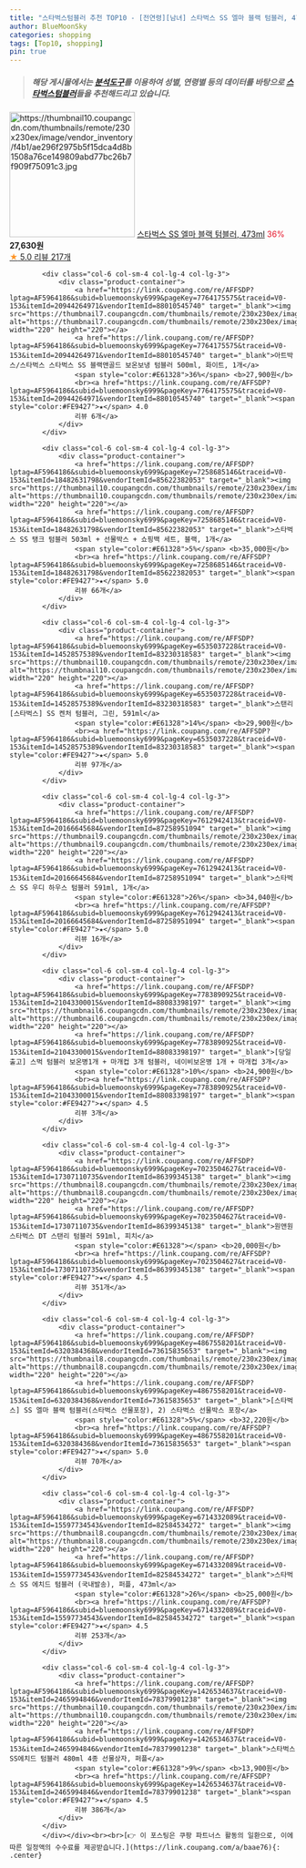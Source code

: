 ```yaml
---
title: "스타벅스텀블러 추천 TOP10 - [전연령][남녀] 스타벅스 SS 엘마 블랙 텀블러, 473ml"
author: BlueMoonSky
categories: shopping
tags: [Top10, shopping]
pin: true
---
```


> ##### 해당 게시물에서는 [**분석도구**](https://itemscout.io/)를 이용하여 **성별**, **연령별** 등의 데이터를 바탕으로 [**스타벅스텀블러**](https://link.coupang.com/a/baae76)들을 추천해드리고 있습니다.
<div class="container"><div class="row">
            <div class="col-6 col-sm-4 col-lg-4 col-lg-3">
                <div class="product-container">
                    <a href="https://link.coupang.com/re/AFFSDP?lptag=AF5964186&subid=bluemoonsky6999&pageKey=6397993295&traceid=V0-153&itemId=13669411799&vendorItemId=77841465823" target="_blank"><img src="https://thumbnail10.coupangcdn.com/thumbnails/remote/230x230ex/image/vendor_inventory/f4b1/ae296f2975b5f15dca4d8b1508a76ce149809abd77bc26b7f909f75091c3.jpg" alt="https://thumbnail10.coupangcdn.com/thumbnails/remote/230x230ex/image/vendor_inventory/f4b1/ae296f2975b5f15dca4d8b1508a76ce149809abd77bc26b7f909f75091c3.jpg" width="220" height="220"></a>
                    <a href="https://link.coupang.com/re/AFFSDP?lptag=AF5964186&subid=bluemoonsky6999&pageKey=6397993295&traceid=V0-153&itemId=13669411799&vendorItemId=77841465823" target="_blank">스타벅스 SS 엘마 블랙 텀블러, 473ml</a>
                    <span style="color:#E61328">36%</span> <b>27,630원</b>
                    <br><a href="https://link.coupang.com/re/AFFSDP?lptag=AF5964186&subid=bluemoonsky6999&pageKey=6397993295&traceid=V0-153&itemId=13669411799&vendorItemId=77841465823" target="_blank"><span style="color:#FE9427">★</span> 5.0
                    리뷰 217개</a>
                </div>
            </div>
            
            <div class="col-6 col-sm-4 col-lg-4 col-lg-3">
                <div class="product-container">
                    <a href="https://link.coupang.com/re/AFFSDP?lptag=AF5964186&subid=bluemoonsky6999&pageKey=7764175575&traceid=V0-153&itemId=20944264971&vendorItemId=88010545740" target="_blank"><img src="https://thumbnail7.coupangcdn.com/thumbnails/remote/230x230ex/image/vendor_inventory/66db/e9ada4a4ffde7cdbee801f26f2c4ec8ecaa27ffe9091450efbbd5a7e363e.png" alt="https://thumbnail7.coupangcdn.com/thumbnails/remote/230x230ex/image/vendor_inventory/66db/e9ada4a4ffde7cdbee801f26f2c4ec8ecaa27ffe9091450efbbd5a7e363e.png" width="220" height="220"></a>
                    <a href="https://link.coupang.com/re/AFFSDP?lptag=AF5964186&subid=bluemoonsky6999&pageKey=7764175575&traceid=V0-153&itemId=20944264971&vendorItemId=88010545740" target="_blank">아트박스/스타벅스 스타벅스 SS 블랙앤골드 보온보냉 텀블러 500ml, 화이트, 1개</a>
                    <span style="color:#E61328">36%</span> <b>27,900원</b>
                    <br><a href="https://link.coupang.com/re/AFFSDP?lptag=AF5964186&subid=bluemoonsky6999&pageKey=7764175575&traceid=V0-153&itemId=20944264971&vendorItemId=88010545740" target="_blank"><span style="color:#FE9427">★</span> 4.0
                    리뷰 6개</a>
                </div>
            </div>
            
            <div class="col-6 col-sm-4 col-lg-4 col-lg-3">
                <div class="product-container">
                    <a href="https://link.coupang.com/re/AFFSDP?lptag=AF5964186&subid=bluemoonsky6999&pageKey=7258685146&traceid=V0-153&itemId=18482631798&vendorItemId=85622382053" target="_blank"><img src="https://thumbnail10.coupangcdn.com/thumbnails/remote/230x230ex/image/vendor_inventory/a746/106d89166e402e1ba0879561344d49d27200fb4f6310c07f0b6b39ba688a.jpg" alt="https://thumbnail10.coupangcdn.com/thumbnails/remote/230x230ex/image/vendor_inventory/a746/106d89166e402e1ba0879561344d49d27200fb4f6310c07f0b6b39ba688a.jpg" width="220" height="220"></a>
                    <a href="https://link.coupang.com/re/AFFSDP?lptag=AF5964186&subid=bluemoonsky6999&pageKey=7258685146&traceid=V0-153&itemId=18482631798&vendorItemId=85622382053" target="_blank">스타벅스 SS 탱크 텀블러 503ml + 선물박스 + 쇼핑백 세트, 블랙, 1개</a>
                    <span style="color:#E61328">5%</span> <b>35,000원</b>
                    <br><a href="https://link.coupang.com/re/AFFSDP?lptag=AF5964186&subid=bluemoonsky6999&pageKey=7258685146&traceid=V0-153&itemId=18482631798&vendorItemId=85622382053" target="_blank"><span style="color:#FE9427">★</span> 5.0
                    리뷰 66개</a>
                </div>
            </div>
            
            <div class="col-6 col-sm-4 col-lg-4 col-lg-3">
                <div class="product-container">
                    <a href="https://link.coupang.com/re/AFFSDP?lptag=AF5964186&subid=bluemoonsky6999&pageKey=6535037228&traceid=V0-153&itemId=14528575389&vendorItemId=83230318583" target="_blank"><img src="https://thumbnail10.coupangcdn.com/thumbnails/remote/230x230ex/image/vendor_inventory/c128/d66ea59dde3372b40b24527e2a6cce5206848187747a3ab09795bbc13f2c.jpg" alt="https://thumbnail10.coupangcdn.com/thumbnails/remote/230x230ex/image/vendor_inventory/c128/d66ea59dde3372b40b24527e2a6cce5206848187747a3ab09795bbc13f2c.jpg" width="220" height="220"></a>
                    <a href="https://link.coupang.com/re/AFFSDP?lptag=AF5964186&subid=bluemoonsky6999&pageKey=6535037228&traceid=V0-153&itemId=14528575389&vendorItemId=83230318583" target="_blank">스탠리 [스타벅스] SS 켄처 텀블러, 그린, 591ml</a>
                    <span style="color:#E61328">14%</span> <b>29,900원</b>
                    <br><a href="https://link.coupang.com/re/AFFSDP?lptag=AF5964186&subid=bluemoonsky6999&pageKey=6535037228&traceid=V0-153&itemId=14528575389&vendorItemId=83230318583" target="_blank"><span style="color:#FE9427">★</span> 5.0
                    리뷰 97개</a>
                </div>
            </div>
            
            <div class="col-6 col-sm-4 col-lg-4 col-lg-3">
                <div class="product-container">
                    <a href="https://link.coupang.com/re/AFFSDP?lptag=AF5964186&subid=bluemoonsky6999&pageKey=7612942413&traceid=V0-153&itemId=20166645684&vendorItemId=87258951094" target="_blank"><img src="https://thumbnail9.coupangcdn.com/thumbnails/remote/230x230ex/image/vendor_inventory/93fc/533282f9883551a51a02c80d9dbfc9d2053843fb1cc0369482075e1d2adf.jpg" alt="https://thumbnail9.coupangcdn.com/thumbnails/remote/230x230ex/image/vendor_inventory/93fc/533282f9883551a51a02c80d9dbfc9d2053843fb1cc0369482075e1d2adf.jpg" width="220" height="220"></a>
                    <a href="https://link.coupang.com/re/AFFSDP?lptag=AF5964186&subid=bluemoonsky6999&pageKey=7612942413&traceid=V0-153&itemId=20166645684&vendorItemId=87258951094" target="_blank">스타벅스 SS 우디 하우스 텀블러 591ml, 1개</a>
                    <span style="color:#E61328">26%</span> <b>34,040원</b>
                    <br><a href="https://link.coupang.com/re/AFFSDP?lptag=AF5964186&subid=bluemoonsky6999&pageKey=7612942413&traceid=V0-153&itemId=20166645684&vendorItemId=87258951094" target="_blank"><span style="color:#FE9427">★</span> 5.0
                    리뷰 16개</a>
                </div>
            </div>
            
            <div class="col-6 col-sm-4 col-lg-4 col-lg-3">
                <div class="product-container">
                    <a href="https://link.coupang.com/re/AFFSDP?lptag=AF5964186&subid=bluemoonsky6999&pageKey=7783890925&traceid=V0-153&itemId=21043300015&vendorItemId=88083398197" target="_blank"><img src="https://thumbnail6.coupangcdn.com/thumbnails/remote/230x230ex/image/vendor_inventory/1f52/58cf13c7cf8b587c07cfe3005bad2a5b1d3b9d14417dc890ccc895e53027.png" alt="https://thumbnail6.coupangcdn.com/thumbnails/remote/230x230ex/image/vendor_inventory/1f52/58cf13c7cf8b587c07cfe3005bad2a5b1d3b9d14417dc890ccc895e53027.png" width="220" height="220"></a>
                    <a href="https://link.coupang.com/re/AFFSDP?lptag=AF5964186&subid=bluemoonsky6999&pageKey=7783890925&traceid=V0-153&itemId=21043300015&vendorItemId=88083398197" target="_blank">[당일출고] 스벅 텀블러 보온병1개 + 마개컵 3개 텀블러, 네이비보온병 1개 + 마개컵 3개</a>
                    <span style="color:#E61328">10%</span> <b>24,900원</b>
                    <br><a href="https://link.coupang.com/re/AFFSDP?lptag=AF5964186&subid=bluemoonsky6999&pageKey=7783890925&traceid=V0-153&itemId=21043300015&vendorItemId=88083398197" target="_blank"><span style="color:#FE9427">★</span> 4.5
                    리뷰 3개</a>
                </div>
            </div>
            
            <div class="col-6 col-sm-4 col-lg-4 col-lg-3">
                <div class="product-container">
                    <a href="https://link.coupang.com/re/AFFSDP?lptag=AF5964186&subid=bluemoonsky6999&pageKey=7023504627&traceid=V0-153&itemId=17307110735&vendorItemId=86399345138" target="_blank"><img src="https://thumbnail8.coupangcdn.com/thumbnails/remote/230x230ex/image/vendor_inventory/c20f/10b38907c6c6dc9943918f8a0a80b7e6cc3d42fa0549142a87e3e06ae526.jpg" alt="https://thumbnail8.coupangcdn.com/thumbnails/remote/230x230ex/image/vendor_inventory/c20f/10b38907c6c6dc9943918f8a0a80b7e6cc3d42fa0549142a87e3e06ae526.jpg" width="220" height="220"></a>
                    <a href="https://link.coupang.com/re/AFFSDP?lptag=AF5964186&subid=bluemoonsky6999&pageKey=7023504627&traceid=V0-153&itemId=17307110735&vendorItemId=86399345138" target="_blank">원앤원 스타벅스 DT 스탠리 텀블러 591ml, 피치</a>
                    <span style="color:#E61328"></span> <b>20,000원</b>
                    <br><a href="https://link.coupang.com/re/AFFSDP?lptag=AF5964186&subid=bluemoonsky6999&pageKey=7023504627&traceid=V0-153&itemId=17307110735&vendorItemId=86399345138" target="_blank"><span style="color:#FE9427">★</span> 4.5
                    리뷰 351개</a>
                </div>
            </div>
            
            <div class="col-6 col-sm-4 col-lg-4 col-lg-3">
                <div class="product-container">
                    <a href="https://link.coupang.com/re/AFFSDP?lptag=AF5964186&subid=bluemoonsky6999&pageKey=4867558201&traceid=V0-153&itemId=6320384368&vendorItemId=73615835653" target="_blank"><img src="https://thumbnail8.coupangcdn.com/thumbnails/remote/230x230ex/image/vendor_inventory/0a26/8c287d9521d004e299325138cf189713e2d2a759f8ee04c7f57237b5465d.jpg" alt="https://thumbnail8.coupangcdn.com/thumbnails/remote/230x230ex/image/vendor_inventory/0a26/8c287d9521d004e299325138cf189713e2d2a759f8ee04c7f57237b5465d.jpg" width="220" height="220"></a>
                    <a href="https://link.coupang.com/re/AFFSDP?lptag=AF5964186&subid=bluemoonsky6999&pageKey=4867558201&traceid=V0-153&itemId=6320384368&vendorItemId=73615835653" target="_blank">[스타벅스] SS 엘마 블랙 텀블러(스타벅스 선물포장), 2) 스타벅스 선물박스 포장</a>
                    <span style="color:#E61328">5%</span> <b>32,220원</b>
                    <br><a href="https://link.coupang.com/re/AFFSDP?lptag=AF5964186&subid=bluemoonsky6999&pageKey=4867558201&traceid=V0-153&itemId=6320384368&vendorItemId=73615835653" target="_blank"><span style="color:#FE9427">★</span> 5.0
                    리뷰 70개</a>
                </div>
            </div>
            
            <div class="col-6 col-sm-4 col-lg-4 col-lg-3">
                <div class="product-container">
                    <a href="https://link.coupang.com/re/AFFSDP?lptag=AF5964186&subid=bluemoonsky6999&pageKey=6714332089&traceid=V0-153&itemId=15597734543&vendorItemId=82584534272" target="_blank"><img src="https://thumbnail8.coupangcdn.com/thumbnails/remote/230x230ex/image/vendor_inventory/e2f7/135e544f2be046ae8b385cfc05d87e42f08d84206b2019ca3ee02780cfa6.jpg" alt="https://thumbnail8.coupangcdn.com/thumbnails/remote/230x230ex/image/vendor_inventory/e2f7/135e544f2be046ae8b385cfc05d87e42f08d84206b2019ca3ee02780cfa6.jpg" width="220" height="220"></a>
                    <a href="https://link.coupang.com/re/AFFSDP?lptag=AF5964186&subid=bluemoonsky6999&pageKey=6714332089&traceid=V0-153&itemId=15597734543&vendorItemId=82584534272" target="_blank">스타벅스 SS 에치드 텀블러 (국내발송), 퍼플, 473ml</a>
                    <span style="color:#E61328">26%</span> <b>25,000원</b>
                    <br><a href="https://link.coupang.com/re/AFFSDP?lptag=AF5964186&subid=bluemoonsky6999&pageKey=6714332089&traceid=V0-153&itemId=15597734543&vendorItemId=82584534272" target="_blank"><span style="color:#FE9427">★</span> 4.5
                    리뷰 253개</a>
                </div>
            </div>
            
            <div class="col-6 col-sm-4 col-lg-4 col-lg-3">
                <div class="product-container">
                    <a href="https://link.coupang.com/re/AFFSDP?lptag=AF5964186&subid=bluemoonsky6999&pageKey=1426534637&traceid=V0-153&itemId=2465994846&vendorItemId=78379901238" target="_blank"><img src="https://thumbnail10.coupangcdn.com/thumbnails/remote/230x230ex/image/vendor_inventory/6837/d5a62395afa17289b1eb5dc6cd64702e82fd4ebbddad3981aa5fcbeb1792.jpg" alt="https://thumbnail10.coupangcdn.com/thumbnails/remote/230x230ex/image/vendor_inventory/6837/d5a62395afa17289b1eb5dc6cd64702e82fd4ebbddad3981aa5fcbeb1792.jpg" width="220" height="220"></a>
                    <a href="https://link.coupang.com/re/AFFSDP?lptag=AF5964186&subid=bluemoonsky6999&pageKey=1426534637&traceid=V0-153&itemId=2465994846&vendorItemId=78379901238" target="_blank">스타벅스 SS에치드 텀블러 480ml 4종 선물상자, 퍼플</a>
                    <span style="color:#E61328">9%</span> <b>13,900원</b>
                    <br><a href="https://link.coupang.com/re/AFFSDP?lptag=AF5964186&subid=bluemoonsky6999&pageKey=1426534637&traceid=V0-153&itemId=2465994846&vendorItemId=78379901238" target="_blank"><span style="color:#FE9427">★</span> 4.5
                    리뷰 386개</a>
                </div>
            </div>
            </div></div><br><br>[👉 이 포스팅은 쿠팡 파트너스 활동의 일환으로, 이에 따른 일정액의 수수료를 제공받습니다.](https://link.coupang.com/a/baae76){: .center}